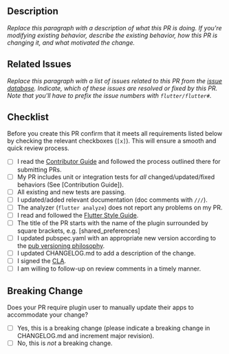 ## Description

*Replace this paragraph with a description of what this PR is doing. If you're modifying existing behavior, describe the existing behavior, how this PR is changing it, and what motivated the change.*

## Related Issues

*Replace this paragraph with a list of issues related to this PR from the [issue database](https://github.com/flutter/flutter/issues). Indicate, which of these issues are resolved or fixed by this PR. Note that you'll have to prefix the issue numbers with `flutter/flutter#`.*

## Checklist

Before you create this PR confirm that it meets all requirements listed below by checking the relevant checkboxes (`[x]`). This will ensure a smooth and quick review process.

- [ ] I read the [Contributor Guide] and followed the process outlined there for submitting PRs.
- [ ] My PR includes unit or integration tests for *all* changed/updated/fixed behaviors (See [Contribution Guide]).
- [ ] All existing and new tests are passing.
- [ ] I updated/added relevant documentation (doc comments with `///`).
- [ ] The analyzer (`flutter analyze`) does not report any problems on my PR.
- [ ] I read and followed the [Flutter Style Guide].
- [ ] The title of the PR starts with the name of the plugin surrounded by square brackets, e.g. [shared_preferences]
- [ ] I updated pubspec.yaml with an appropriate new version according to the [pub versioning philosophy].
- [ ] I updated CHANGELOG.md to add a description of the change.
- [ ] I signed the [CLA].
- [ ] I am willing to follow-up on review comments in a timely manner.

## Breaking Change

Does your PR require plugin user to manually update their apps to accommodate your change?

- [ ] Yes, this is a breaking change (please indicate a breaking change in CHANGELOG.md and increment major revision).
- [ ] No, this is *not* a breaking change.

<!-- Links -->
[issue database]: https://github.com/flutter/flutter/issues
[Contributor Guide]: https://github.com/flutter/plugins/blob/master/CONTRIBUTING.md
[Flutter Style Guide]: https://github.com/flutter/flutter/wiki/Style-guide-for-Flutter-repo
[pub versioning philosophy]: https://www.dartlang.org/tools/pub/versioning
[CLA]: https://cla.developers.google.com/
